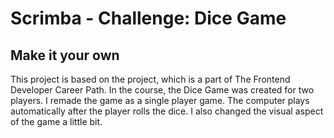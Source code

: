 # Scrimba - Challenge: Dice Game
## Make it your own

This project is based on the project, which is a part of The Frontend Developer Career Path. In the course, the Dice Game was created for two players.
I remade the game as a single player game. The computer plays automatically after the player rolls the dice.
I also changed the visual aspect of the game a little bit.
